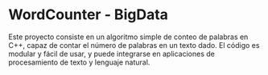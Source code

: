 # WordCounter - BigData
Este proyecto consiste en un algoritmo simple de conteo de palabras en C++, capaz de contar el número de palabras en un texto dado. El código es modular y fácil de usar, y puede integrarse en aplicaciones de procesamiento de texto y lenguaje natural.

